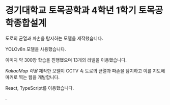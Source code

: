 # 경기대학교 토목공학과 4학년 1학기 토목공학종합설계

도로의 균열과 파손을 탐지하는 모델을 제작했습니다.

YOLOv8n 모델을 사용했습니다.

이미지 약 300장 학습을 진행했으며 13개의 라벨을 이용했습니다.

*KakaoMap 이용*
제작한 모델이 CCTV 속 도로의 균열과 파손을 탐지하고 이를 지도에 마커로 찍는 웹을 개발합니다.

React, TypeScript를 이용했습니다.

.